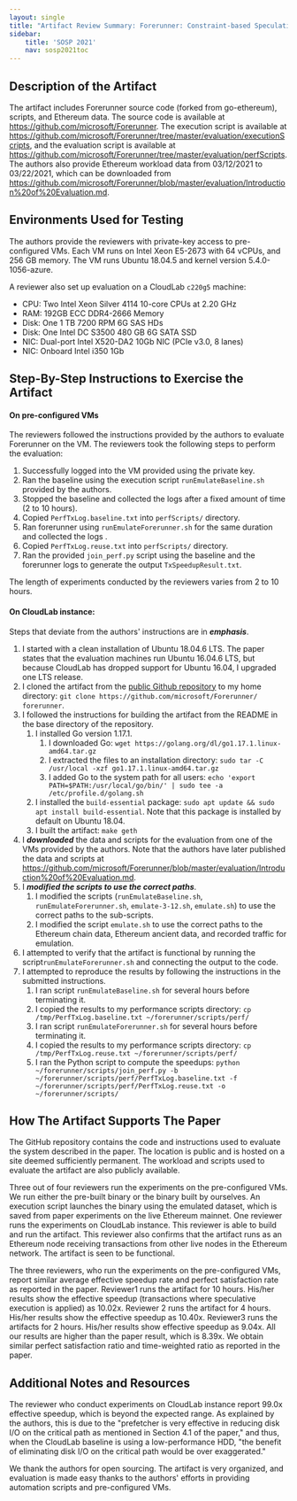 ```yaml
---
layout: single
title: "Artifact Review Summary: Forerunner: Constraint-based Speculative Transaction Execution for Ethereum"
sidebar:
    title: 'SOSP 2021'
    nav: sosp2021toc
---
```


## Description of the Artifact

The artifact includes Forerunner source code (forked from go-ethereum), scripts, and Ethereum data. The source code is available at <https://github.com/microsoft/Forerunner>. The execution script is available at <https://github.com/microsoft/Forerunner/tree/master/evaluation/executionScripts>, and the evaluation script is available at <https://github.com/microsoft/Forerunner/tree/master/evaluation/perfScripts>. The authors also provide Ethereum workload data from 03/12/2021 to 03/22/2021, which can be downloaded from <https://github.com/microsoft/Forerunner/blob/master/evaluation/Introduction%20of%20Evaluation.md>. 

## Environments Used for Testing

The authors provide the reviewers with private-key access to pre-configured VMs. Each VM runs on Intel Xeon E5-2673 with 64 vCPUs, and 256 GB memory. The VM runs Ubuntu 18.04.5 and kernel version 5.4.0-1056-azure.

A reviewer also set up evaluation on a CloudLab `c220g5` machine:

- CPU: Two Intel Xeon Silver 4114 10-core CPUs at 2.20 GHz
- RAM: 192GB ECC DDR4-2666 Memory
- Disk: One 1 TB 7200 RPM 6G SAS HDs
- Disk: One Intel DC S3500 480 GB 6G SATA SSD
- NIC: Dual-port Intel X520-DA2 10Gb NIC (PCIe v3.0, 8 lanes)
- NIC: Onboard Intel i350 1Gb

## Step-By-Step Instructions to Exercise the Artifact

#### On pre-configured VMs

The reviewers followed the instructions provided by the authors to evaluate Forerunner on the VM. The reviewers took the following steps to perform the evaluation:

1. Successfully logged into the VM provided using the private key.
2. Ran the baseline using the execution script `runEmulateBaseline.sh` provided by the authors.
3. Stopped the baseline and collected the logs after a fixed amount of time (2 to 10 hours).
4. Copied `PerfTxLog.baseline.txt` into `perfScripts/` directory.
5. Ran forerunner using `runEmulateForerunner.sh` for the same duration and collected the logs .
6. Copied `PerfTxLog.reuse.txt` into `perfScripts/` directory.
7. Ran the provided `join_perf.py` script using the baseline and the forerunner logs to generate the output `TxSpeedupResult.txt`.

The length of experiments conducted by the reviewers varies from 2 to 10 hours.

#### On CloudLab instance:

Steps that deviate from the authors' instructions are in ***emphasis***.

1. I started with a clean installation of Ubuntu 18.04.6 LTS. The paper states that the evaluation machines run Ubuntu 16.04.6 LTS, but because CloudLab has dropped support for Ubuntu 16.04, I upgraded one LTS release.
2. I cloned the artifact from the [public Github repository](https://github.com/microsoft/Forerunner/) to my home directory: `git clone https://github.com/microsoft/Forerunner/ forerunner`.
3. I followed the instructions for building the artifact from the README in the base directory of the repository.
   1. I installed Go version 1.17.1.
      1. I downloaded Go: `wget https://golang.org/dl/go1.17.1.linux-amd64.tar.gz`
      2. I extracted the files to an installation directory: `sudo tar -C /usr/local -xzf go1.17.1.linux-amd64.tar.gz`
      3. I added Go to the system path for all users: `echo 'export PATH=$PATH:/usr/local/go/bin/' | sudo tee -a /etc/profile.d/golang.sh`
   2. I installed the `build-essential` package: `sudo apt update && sudo apt install build-essential`. Note that this package is installed by default on Ubuntu 18.04.
   3. I built the artifact: `make geth`
4. I ***downloaded*** the data and scripts for the evaluation from one of the VMs provided by the authors. Note that the authors have later published the data and scripts at https://github.com/microsoft/Forerunner/blob/master/evaluation/Introduction%20of%20Evaluation.md.
5. I ***modified the scripts to use the correct paths***.
   1. I modified the scripts (`runEmulateBaseline.sh`, `runEmulateForerunner.sh`, `emulate-3-12.sh`, `emulate.sh`) to use the correct paths to the sub-scripts.
   2. I modified the script `emulate.sh` to use the correct paths to the Ethereum chain data, Ethereum ancient data, and recorded traffic for emulation.
6. I attempted to verify that the artifact is functional by running the script`runEmulateForerunner.sh` and connecting the output to the code.
7. I attempted to reproduce the results by following the instructions in the submitted instructions.
   1. I ran script `runEmulateBaseline.sh` for several hours before terminating it.
   2. I copied the results to my performance scripts directory: `cp /tmp/PerfTxLog.baseline.txt ~/forerunner/scripts/perf/`
   3. I ran script `runEmulateForerunner.sh` for several hours before terminating it.
   4. I copied the results to my performance scripts directory: `cp /tmp/PerfTxLog.reuse.txt ~/forerunner/scripts/perf/`
   5. I ran the Python script to compute the speedups: `python ~/forerunner/scripts/join_perf.py -b ~/forerunner/scripts/perf/PerfTxLog.baseline.txt -f ~/forerunner/scripts/perf/PerfTxLog.reuse.txt -o ~/forerunner/scripts/`

## How The Artifact Supports The Paper

The GitHub repository contains the code and instructions used to evaluate the system described in the paper. The location is public and is hosted on a site deemed sufficiently permanent. The workload and scripts used to evaluate the artifact are also publicly available.

Three out of four reviewers run the experiments on the pre-configured VMs. We run either the pre-built binary or the binary built by ourselves. An execution script launches the binary using the emulated dataset, which is saved from paper experiments on the live Ethereum mainnet. One reviewer runs the experiments on CloudLab instance. This reviewer is able to build and run the artifact. This reviewer also confirms that the artifact runs as an Ethereum node receiving transactions from other live nodes in the Ethereum network. The artifact is seen to be functional.

The three reviewers, who run the experiments on the pre-configured VMs, report similar average effective speedup rate and perfect satisfaction rate as reported in the paper. Reviewer1 runs the artifact for 10 hours. His/her results show the effective speedup (transactions where speculative execution is applied) as 10.02x. Reviewer 2 runs the artifact for 4 hours. His/her results show the effective speedup as 10.40x. Reviewer3 runs the artifacts for 2 hours. His/her results show effective speedup as 9.04x. All our results are higher than the paper result, which is 8.39x. We obtain similar perfect satisfaction ratio and time-weighted ratio as reported in the paper.

## Additional Notes and Resources

The reviewer who conduct experiments on CloudLab instance report 99.0x effective speedup, which is beyond the expected range. As explained by the authors, this is due to the "prefetcher is very effective in reducing disk I/O on the critical path as mentioned in Section 4.1 of the paper," and thus, when the CloudLab baseline is using a low-performance HDD, "the benefit of eliminating disk I/O on the critical path would be over exaggerated." 

We thank the authors for open sourcing. The artifact is very organized, and evaluation is made easy thanks to the authors' efforts in providing automation scripts and pre-configured VMs.
